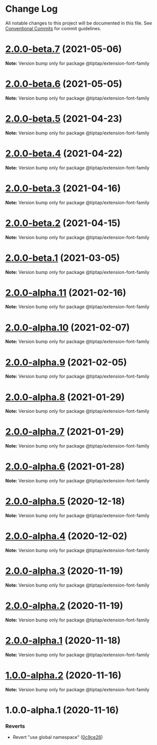 # Change Log

All notable changes to this project will be documented in this file.
See [Conventional Commits](https://conventionalcommits.org) for commit guidelines.

# [2.0.0-beta.7](https://github.com/ueberdosis/tiptap/compare/@tiptap/extension-font-family@2.0.0-beta.6...@tiptap/extension-font-family@2.0.0-beta.7) (2021-05-06)

**Note:** Version bump only for package @tiptap/extension-font-family





# [2.0.0-beta.6](https://github.com/ueberdosis/tiptap/compare/@tiptap/extension-font-family@2.0.0-beta.5...@tiptap/extension-font-family@2.0.0-beta.6) (2021-05-05)

**Note:** Version bump only for package @tiptap/extension-font-family





# [2.0.0-beta.5](https://github.com/ueberdosis/tiptap/compare/@tiptap/extension-font-family@2.0.0-beta.4...@tiptap/extension-font-family@2.0.0-beta.5) (2021-04-23)

**Note:** Version bump only for package @tiptap/extension-font-family





# [2.0.0-beta.4](https://github.com/ueberdosis/tiptap/compare/@tiptap/extension-font-family@2.0.0-beta.3...@tiptap/extension-font-family@2.0.0-beta.4) (2021-04-22)

**Note:** Version bump only for package @tiptap/extension-font-family





# [2.0.0-beta.3](https://github.com/ueberdosis/tiptap/compare/@tiptap/extension-font-family@2.0.0-beta.2...@tiptap/extension-font-family@2.0.0-beta.3) (2021-04-16)

**Note:** Version bump only for package @tiptap/extension-font-family





# [2.0.0-beta.2](https://github.com/ueberdosis/tiptap/compare/@tiptap/extension-font-family@2.0.0-beta.1...@tiptap/extension-font-family@2.0.0-beta.2) (2021-04-15)

**Note:** Version bump only for package @tiptap/extension-font-family





# [2.0.0-beta.1](https://github.com/ueberdosis/tiptap/compare/@tiptap/extension-font-family@2.0.0-alpha.11...@tiptap/extension-font-family@2.0.0-beta.1) (2021-03-05)

**Note:** Version bump only for package @tiptap/extension-font-family





# [2.0.0-alpha.11](https://github.com/ueberdosis/tiptap/compare/@tiptap/extension-font-family@2.0.0-alpha.10...@tiptap/extension-font-family@2.0.0-alpha.11) (2021-02-16)

**Note:** Version bump only for package @tiptap/extension-font-family





# [2.0.0-alpha.10](https://github.com/ueberdosis/tiptap/compare/@tiptap/extension-font-family@2.0.0-alpha.9...@tiptap/extension-font-family@2.0.0-alpha.10) (2021-02-07)

**Note:** Version bump only for package @tiptap/extension-font-family





# [2.0.0-alpha.9](https://github.com/ueberdosis/tiptap/compare/@tiptap/extension-font-family@2.0.0-alpha.8...@tiptap/extension-font-family@2.0.0-alpha.9) (2021-02-05)

**Note:** Version bump only for package @tiptap/extension-font-family





# [2.0.0-alpha.8](https://github.com/ueberdosis/tiptap/compare/@tiptap/extension-font-family@2.0.0-alpha.7...@tiptap/extension-font-family@2.0.0-alpha.8) (2021-01-29)

**Note:** Version bump only for package @tiptap/extension-font-family





# [2.0.0-alpha.7](https://github.com/ueberdosis/tiptap/compare/@tiptap/extension-font-family@2.0.0-alpha.6...@tiptap/extension-font-family@2.0.0-alpha.7) (2021-01-29)

**Note:** Version bump only for package @tiptap/extension-font-family





# [2.0.0-alpha.6](https://github.com/ueberdosis/tiptap/compare/@tiptap/extension-font-family@2.0.0-alpha.5...@tiptap/extension-font-family@2.0.0-alpha.6) (2021-01-28)

**Note:** Version bump only for package @tiptap/extension-font-family





# [2.0.0-alpha.5](https://github.com/ueberdosis/tiptap/compare/@tiptap/extension-font-family@2.0.0-alpha.4...@tiptap/extension-font-family@2.0.0-alpha.5) (2020-12-18)

**Note:** Version bump only for package @tiptap/extension-font-family





# [2.0.0-alpha.4](https://github.com/ueberdosis/tiptap/compare/@tiptap/extension-font-family@2.0.0-alpha.3...@tiptap/extension-font-family@2.0.0-alpha.4) (2020-12-02)

**Note:** Version bump only for package @tiptap/extension-font-family





# [2.0.0-alpha.3](https://github.com/ueberdosis/tiptap/compare/@tiptap/extension-font-family@2.0.0-alpha.2...@tiptap/extension-font-family@2.0.0-alpha.3) (2020-11-19)

**Note:** Version bump only for package @tiptap/extension-font-family





# [2.0.0-alpha.2](https://github.com/ueberdosis/tiptap/compare/@tiptap/extension-font-family@2.0.0-alpha.1...@tiptap/extension-font-family@2.0.0-alpha.2) (2020-11-19)

**Note:** Version bump only for package @tiptap/extension-font-family





# [2.0.0-alpha.1](https://github.com/ueberdosis/tiptap/compare/@tiptap/extension-font-family@1.0.0-alpha.2...@tiptap/extension-font-family@2.0.0-alpha.1) (2020-11-18)

**Note:** Version bump only for package @tiptap/extension-font-family





# [1.0.0-alpha.2](https://github.com/ueberdosis/tiptap/compare/@tiptap/extension-font-family@1.0.0-alpha.1...@tiptap/extension-font-family@1.0.0-alpha.2) (2020-11-16)

**Note:** Version bump only for package @tiptap/extension-font-family





# 1.0.0-alpha.1 (2020-11-16)


### Reverts

* Revert "use global namespace" ([0c9ce26](https://github.com/ueberdosis/tiptap/commit/0c9ce26c02c07d88a757c01b0a9d7f9e2b0b7502))
